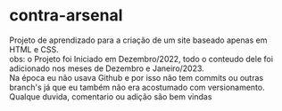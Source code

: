 # contra-arsenal
Projeto de aprendizado para a criação de um site baseado apenas em HTML e CSS.
<br>
obs: o Projeto foi Iniciado em Dezembro/2022, todo o conteudo dele foi adicionado nos meses de Dezembro e Janeiro/2023.
<br>
Na época eu não usava Github e por isso não tem commits ou outras branch's já que eu também não era acostumado com versionamento.
<br>
Qualque duvida, comentario ou adição são bem vindas

